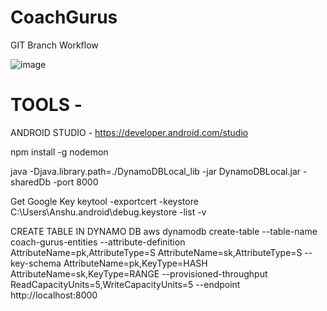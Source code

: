 # CoachGurus

GIT Branch Workflow

![image](https://user-images.githubusercontent.com/107014620/172281264-ac2f5a9a-4316-43d0-bbaa-cdb9cf0798d0.png)

# TOOLS -

ANDROID STUDIO - https://developer.android.com/studio

npm install -g nodemon

java -Djava.library.path=./DynamoDBLocal_lib -jar DynamoDBLocal.jar -sharedDb -port 8000

Get Google Key
keytool -exportcert -keystore C:\Users\Anshu\.android\debug.keystore -list -v

CREATE TABLE IN DYNAMO DB
aws dynamodb create-table --table-name coach-gurus-entities --attribute-definition AttributeName=pk,AttributeType=S AttributeName=sk,AttributeType=S --key-schema AttributeName=pk,KeyType=HASH AttributeName=sk,KeyType=RANGE --provisioned-throughput ReadCapacityUnits=5,WriteCapacityUnits=5 --endpoint http://localhost:8000
